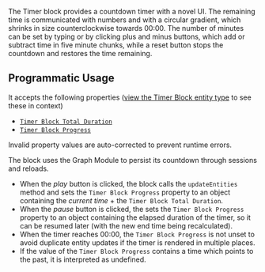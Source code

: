 The Timer block provides a countdown timer with a novel UI. The remaining time is communicated with numbers and with a circular gradient, which shrinks in size counterclockwise towards 00:00. The number of minutes can be set by typing or by clicking plus and minus buttons, which add or subtract time in five minute chunks, while a reset button stops the countdown and restores the time remaining.

## Programmatic Usage

It accepts the following properties ([view the Timer Block entity type](https://blockprotocol.org/@hash/types/entity-type/timer-block/v/2) to see these in context)

- [`Timer Block Total Duration`](https://blockprotocol.org/@hash/types/property-type/time-block-total-duration/)
- [`Timer Block Progress`](https://blockprotocol.org/@hash/types/property-type/timer-block-progress/)

Invalid property values are auto-corrected to prevent runtime errors.

The block uses the Graph Module to persist its countdown through sessions and reloads.

- When the _play_ button is clicked, the block calls the `updateEntities` method and sets the `Timer Block Progress` property to an object containing the _current time_ + the `Timer Block Total Duration`.
- When the _pause_ button is clicked, the sets the `Timer Block Progress` property to an object containing the elapsed duration of the timer, so it can be resumed later (with the new end time being recalculated).
- When the timer reaches 00:00, the `Timer Block Progress` is not unset to avoid duplicate entity updates if the timer is rendered in multiple places.
- If the value of the `Timer Block Progress` contains a time which points to the past, it is interpreted as undefined.
